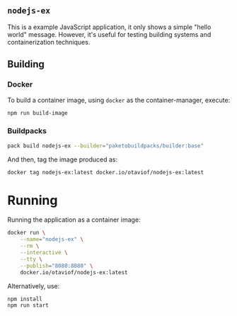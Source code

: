`nodejs-ex`
-----------

This is a example JavaScript application, it only shows a simple "hello world" message. However, it's
useful for testing building systems and containerization techniques.

## Building

### Docker

To build a container image, using `docker` as the container-manager, execute:

```bash
npm run build-image
```

### Buildpacks

```bash
pack build nodejs-ex --builder="paketobuildpacks/builder:base"
```

And then, tag the image produced as:

```
docker tag nodejs-ex:latest docker.io/otaviof/nodejs-ex:latest
```

# Running

Running the application as a container image:

```bash
docker run \
	--name="nodejs-ex" \
	--rm \
	--interactive \
	--tty \
	--publish="8080:8080" \
	docker.io/otaviof/nodejs-ex:latest
```

Alternatively, use:

```bash
npm install
npm run start
```